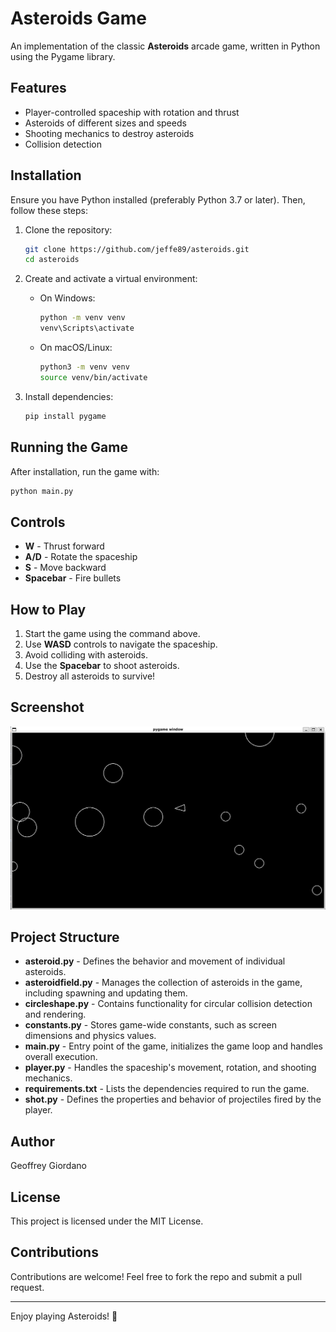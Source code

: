# Asteroids Game

An implementation of the classic **Asteroids** arcade game, written in Python using the Pygame library.

## Features

- Player-controlled spaceship with rotation and thrust
- Asteroids of different sizes and speeds
- Shooting mechanics to destroy asteroids
- Collision detection

## Installation

Ensure you have Python installed (preferably Python 3.7 or later). Then, follow these steps:

1. Clone the repository:

   ```sh
   git clone https://github.com/jeffe89/asteroids.git
   cd asteroids
   ```

2. Create and activate a virtual environment:

   - On Windows:
     ```sh
     python -m venv venv
     venv\Scripts\activate
     ```
   - On macOS/Linux:
     ```sh
     python3 -m venv venv
     source venv/bin/activate
     ```

3. Install dependencies:

   ```sh
   pip install pygame
   ```

## Running the Game

After installation, run the game with:

```sh
python main.py
```

## Controls

- **W** - Thrust forward
- **A/D** - Rotate the spaceship
- **S** - Move backward
- **Spacebar** - Fire bullets

## How to Play

1. Start the game using the command above.
2. Use **WASD** controls to navigate the spaceship.
3. Avoid colliding with asteroids.
4. Use the **Spacebar** to shoot asteroids.
5. Destroy all asteroids to survive!

## Screenshot

![Asteroids Game](https://github.com/jeffe89/asteroids/blob/main/Asteroids%20Gameplay.png)

## Project Structure

- **asteroid.py** - Defines the behavior and movement of individual asteroids.
- **asteroidfield.py** - Manages the collection of asteroids in the game, including spawning and updating them.
- **circleshape.py** - Contains functionality for circular collision detection and rendering.
- **constants.py** - Stores game-wide constants, such as screen dimensions and physics values.
- **main.py** - Entry point of the game, initializes the game loop and handles overall execution.
- **player.py** - Handles the spaceship's movement, rotation, and shooting mechanics.
- **requirements.txt** - Lists the dependencies required to run the game.
- **shot.py** - Defines the properties and behavior of projectiles fired by the player.

## Author

Geoffrey Giordano

## License

This project is licensed under the MIT License.

## Contributions

Contributions are welcome! Feel free to fork the repo and submit a pull request.

---

Enjoy playing Asteroids! 🚀
